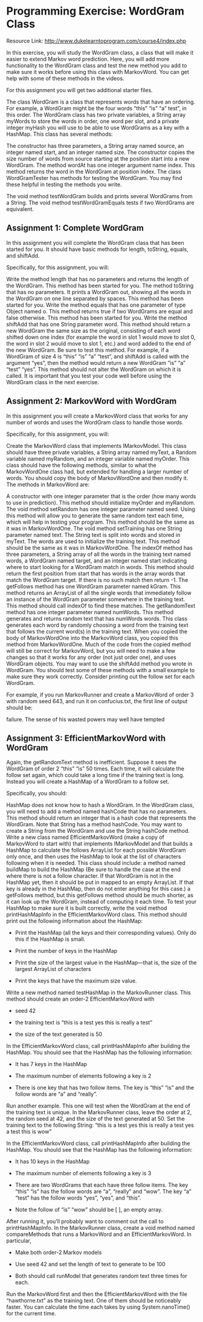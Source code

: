 # Programming Exercise: WordGram Class

Resource Link: http://www.dukelearntoprogram.com/course4/index.php

In this exercise, you will study the WordGram class, a class that will make it easier to extend Markov word prediction. Here, you will add more functionality to the WordGram class and test the new method you add to make sure it works before using this class with MarkovWord. You can get help with some of these methods in the videos.

For this assignment you will get two additional starter files.

The class WordGram is a class that represents words that have an ordering. For example, a WordGram might be the four words “this” “is” “a” test”, in this order. The WordGram class has two private variables, a String array myWords to store the words in order, one word per slot, and a private integer myHash you will use to be able to use WordGrams as a key with a HashMap. This class has several methods:

The constructor has three parameters, a String array named source, an integer named start, and an integer named size. The constructor copies the size number of words from source starting at the position start into a new WordGram.
The method wordAt has one integer argument name index. This method returns the word in the WordGram at position index.
The class WordGramTester has methods for testing the WordGram. You may find these helpful in testing the methods you write.

The void method testWordGram builds and prints several WordGrams from a String.
The void method testWordGramEquals tests if two WordGrams are equivalent.

## Assignment 1: Complete WordGram

In this assignment you will complete the WordGram class that has been started for you. It should have basic methods for length, toString, equals, and shiftAdd.

Specifically, for this assignment, you will:

Write the method length that has no parameters and returns the length of the WordGram. This method has been started for you.
The method toString that has no parameters. It prints a WordGram out, showing all the words in the WordGram on one line separated by spaces. This method has been started for you.
Write the method equals that has one parameter of type Object named o. This method returns true if two WordGrams are equal and false otherwise. This method has been started for you.
Write the method shiftAdd that has one String parameter word. This method should return a new WordGram the same size as the original, consisting of each word shifted down one index (for example the word in slot 1 would move to slot 0, the word in slot 2 would move to slot 1, etc.) and word added to the end of the new WordGram. Be sure to test this method. For example, if a WordGram of size 4 is “this” “is” “a” “test”, and shiftAdd is called with the argument “yes”, then the method would return a new WordGram ”is” “a” “test” “yes”. This method should not alter the WordGram on which it is called.
It is important that you test your code well before using the WordGram class in the next exercise.

## Assignment 2: MarkovWord with WordGram

In this assignment you will create a MarkovWord class that works for any number of words and uses the WordGram class to handle those words.

Specifically, for this assignment, you will:

Create the MarkovWord class that implements IMarkovModel. This class should have three private variables, a String array named myText, a Random variable named myRandom, and an integer variable named myOrder. This class should have the following methods, similar to what the MarkovWordOne class had, but extended for handling a larger number of words. You should copy the body of MarkovWordOne and then modify it. The methods in MarkovWord are:

A constructor with one integer parameter that is the order (how many words to use in prediction). This method should initialize myOrder and myRandom.
The void method setRandom has one integer parameter named seed. Using this method will allow you to generate the same random text each time, which will help in testing your program. This method should be the same as it was in MarkovWordOne.
The void method setTraining has one String parameter named text. The String text is split into words and stored in myText. The words are used to initialize the training text. This method should be the same as it was in MarkovWordOne.
The indexOf method has three parameters, a String array of all the words in the training text named words, a WordGram named target, and an integer named start indicating where to start looking for a WordGram match in words. This method should return the first position from start that has words in the array words that match the WordGram target. If there is no such match then return -1.
The getFollows method has one WordGram parameter named kGram. This method returns an ArrayList of all the single words that immediately follow an instance of the WordGram parameter somewhere in the training text. This method should call indexOf to find these matches.
The getRandomText method has one integer parameter named numWords. This method generates and returns random text that has numWords words. This class generates each word by randomly choosing a word from the training text that follows the current word(s) in the training text. When you copied the body of MarkovWordOne into the MarkovWord class, you copied this method from MarkovWordOne. Much of the code from the copied method will still be correct for MarkovWord, but you will need to make a few changes so that it works for any order (not just order one), and uses WordGram objects. You may want to use the shiftAdd method you wrote in WordGram.
You should test some of these methods with a small example to make sure they work correctly. Consider printing out the follow set for each WordGram.

For example, if you run MarkovRunner and create a MarkovWord of order 3 with random seed 643, and run it on confucius.txt, the first line of output should be:

failure. The sense of his wasted powers may well have tempted

## Assignment 3: EfficientMarkovWord with WordGram

Again, the getRandomText method is inefficient. Suppose it sees the WordGram of order 2 “this” “is” 50 times. Each time, it will calculate the follow set again, which could take a long time if the training text is long. Instead you will create a HashMap of a WordGram to a follow set.

Specifically, you should:

HashMap does not know how to hash a WordGram. In the WordGram class, you will need to add a method named hashCode that has no parameters. This method should return an integer that is a hash code that represents the WordGram. Note that String has a method hashCode. You may want to create a String from the WordGram and use the String hashCode method.
Write a new class named EfficientMarkovWord (make a copy of MarkovWord to start with) that implements IMarkovModel and that builds a HashMap to calculate the follows ArrayList for each possible WordGram only once, and then uses the HashMap to look at the list of characters following when it is needed. This class should include:
a method named buildMap to build the HashMap (Be sure to handle the case at the end where there is not a follow character. If that WordGram is not in the HashMap yet, then it should be put in mapped to an empty ArrayList. If that key is already in the HashMap, then do not enter anything for this case.)
a getFollows method, but this getFollows method should be much shorter, as it can look up the WordGram, instead of computing it each time.
To test your HashMap to make sure it is built correctly, write the void method printHashMapInfo in the EfficientMarkovWord class. This method should print out the following information about the HashMap:
- Print the HashMap (all the keys and their corresponding values). Only do this if the HashMap is small.

- Print the number of keys in the HashMap

- Print the size of the largest value in the HashMap—that is, the size of the largest ArrayList of characters

- Print the keys that have the maximum size value.

Write a new method named testHashMap in the MarkovRunner class. This method should create an order-2 EfficientMarkovWord with
- seed 42

- the training text is “this is a test yes this is really a test”

- the size of the text generated is 50

In the EfficientMarkovWord class, call printHashMapInfo after building the HashMap. You should see that the HashMap has the following information:
- It has 7 keys in the HashMap

- The maximum number of elements following a key is 2

- There is one key that has two follow items. The key is “this” “is” and the follow words are “a” and “really”.

Run another example. This one will test when the WordGram at the end of the training text is unique. In the MarkovRunner class, leave the order at 2, the random seed at 42, and the size of the text generated at 50. Set the training text to the following String:
“this is a test yes this is really a test yes a test this is wow”

In the EfficientMarkovWord class, call printHashMapInfo after building the HashMap. You should see that the HashMap has the following information:
- It has 10 keys in the HashMap

- The maximum number of elements following a key is 3

- There are two WordGrams that each have three follow items. The key “this” “is” has the follow words are “a”, “really” and “wow”. The key “a” “test” has the follow words “yes”, “yes”, and “this”.

- Note the follow of “is” “wow” should be [ ], an empty array.

After running it, you’ll probably want to comment out the call to printHashMapInfo.
In the MarkovRunner class, create a void method named compareMethods that runs a MarkovWord and an EfficientMarkovWord. In particular,
- Make both order-2 Markov models

- Use seed 42 and set the length of text to generate to be 100

- Both should call runModel that generates random text three times for each.

Run the MarkovWord first and then the EfficientMarkovWord with the file “hawthorne.txt” as the training text. One of them should be noticeably faster. You can calculate the time each takes by using System.nanoTime() for the current time.

